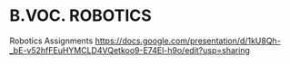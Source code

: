 # B.VOC. ROBOTICS
Robotics Assignments
https://docs.google.com/presentation/d/1kU8Qh-_bE-v52hfFEuHYMCLD4VQetkoo9-E74El-h9o/edit?usp=sharing

